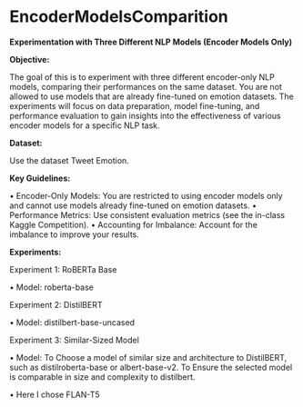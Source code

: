 # EncoderModelsComparition
**Experimentation with Three Different NLP Models (Encoder Models Only)**

**Objective:**

The goal of this is to experiment with three different encoder-only NLP models, comparing their performances on the same dataset. You are not allowed to use models that are already fine-tuned on emotion datasets. The experiments will focus on data preparation, model fine-tuning, and performance evaluation to gain insights into the effectiveness of various encoder models for a specific NLP task.

**Dataset:**

Use the dataset Tweet Emotion.

**Key Guidelines:**

•	Encoder-Only Models: You are restricted to using encoder models only and cannot use models already fine-tuned on emotion datasets.
•	Performance Metrics: Use consistent evaluation metrics (see the in-class Kaggle Competition). 
•	Accounting for Imbalance: Account for the imbalance to improve your results.

**Experiments:**

Experiment 1: RoBERTa Base

•	Model: roberta-base

Experiment 2: DistilBERT

•	Model: distilbert-base-uncased

Experiment 3: Similar-Sized Model

•	Model: To Choose a model of similar size and architecture to DistilBERT, such as distilroberta-base or albert-base-v2. To Ensure the selected model is comparable in size and complexity to distilbert.

•	Here I chose FLAN-T5
